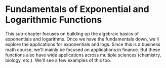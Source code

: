 # Fundamentals of Exponential and Logarithmic Functions

This sub-chapter focuses on building up the algebraic basics of exponentials and logarithms.  Once we have the fundamentals down, we'll explore the applications for exponentials and logs.  Since this is a business math course, we'll mainly be focused on applications in finance.  But these functions also have wide applications across multiple sciences (chemistry, biology, etc.).  We'll see a few examples of this too.

```{tableofcontents}
```
